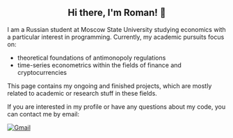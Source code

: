 <h2 align="center">
  Hi there, I'm Roman! 👋
</h2>

I am a Russian student at Moscow State University studying economics with a particular interest in programming. Currently, my academic pursuits focus on:

- theoretical foundations of antimonopoly regulations
- time-series econometrics within the fields of finance and cryptocurrencies

This page contains my ongoing and finished projects, which are mostly related to academic or research stuff in these fields.

If you are interested in my profile or have any questions about my code, you can contact me by email:

<a href="mailto:ermolchukrs@gmail.com" target="_blank">

  ![Gmail](https://img.shields.io/badge/Gmail-D14836?style=for-the-badge&logo=gmail&logoColor=white)
  
</a>
